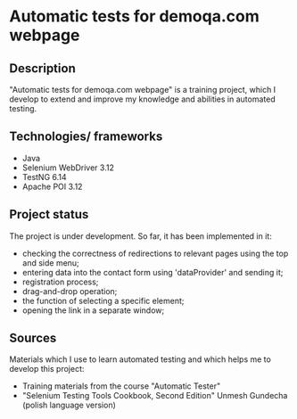 # Automatic tests for demoqa.com webpage

## Description
"Automatic tests for demoqa.com webpage" is a training project, which I develop to extend and improve my knowledge and abilities in automated testing.

## Technologies/ frameworks
* Java 
* Selenium WebDriver 3.12
* TestNG 6.14
* Apache POI 3.12

## Project status
The project is under development. So far, it has been implemented in it:
- checking the correctness of redirections to relevant pages using the top and side menu;
- entering data into the contact form using 'dataProvider' and sending it;
- registration process;
- drag-and-drop operation;
- the function of selecting a specific element;
- opening the link in a separate window;

## Sources
Materials which I use to learn automated testing and which helps me to develop this project:
* Training materials from the course "Automatic Tester" 
* "Selenium Testing Tools Cookbook, Second Edition" Unmesh Gundecha (polish language version)
